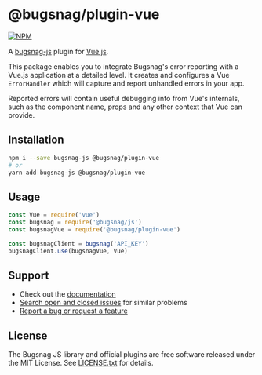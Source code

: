 # @bugsnag/plugin-vue

[![NPM](https://img.shields.io/npm/v/@bugsnag/plugin-vue.svg)](https://npmjs.org/package/@bugsnag/plugin-vue)

A [bugsnag-js](https://github.com/bugsnag/bugsnag-js) plugin for [Vue.js](https://vuejs.org/).

This package enables you to integrate Bugsnag's error reporting with a Vue.js application at a detailed level. It creates and configures a Vue `ErrorHandler` which will capture and report unhandled errors in your app.

Reported errors will contain useful debugging info from Vue's internals, such as the component name, props and any other context that Vue can provide.

## Installation

```sh
npm i --save bugsnag-js @bugsnag/plugin-vue
# or
yarn add bugsnag-js @bugsnag/plugin-vue
```

## Usage

```js
const Vue = require('vue')
const bugsnag = require('@bugsnag/js')
const bugsnagVue = require('@bugsnag/plugin-vue')

const bugsnagClient = bugsnag('API_KEY')
bugsnagClient.use(bugsnagVue, Vue)
```

## Support

* Check out the [documentation](https://docs.bugsnag.com/platforms/javascript/vue/)
* [Search open and closed issues](https://github.com/bugsnag/bugsnag/js/issues?q=is%3Aissue) for similar problems
* [Report a bug or request a feature](https://github.com/bugsnag/bugsnag/js/issues/new)

## License

The Bugsnag JS library and official plugins are free software released under the MIT License. See [LICENSE.txt](LICENSE.txt) for details.
